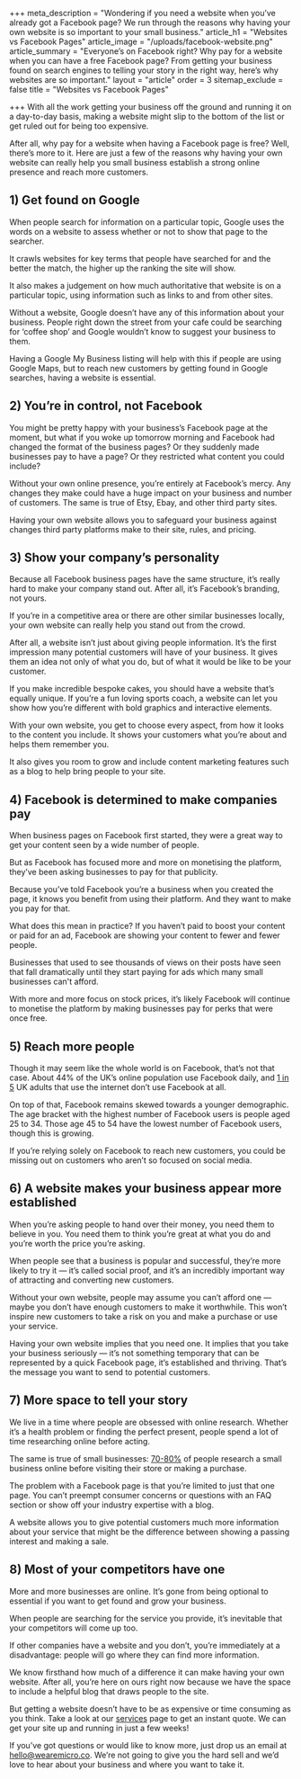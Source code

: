 +++
meta_description = "Wondering if you need a website when you’ve already got a Facebook page? We run through the reasons why having your own website is so important to your small business."
article_h1 = "Websites vs Facebook Pages"
article_image = "/uploads/facebook-website.png"
article_summary = "Everyone’s on Facebook right? Why pay for a website when you can have a free Facebook page? From getting your business found on search engines to telling your story in the right way, here’s why websites are so important."
layout = "article"
order = 3
sitemap_exclude = false
title = "Websites vs Facebook Pages"

+++
With all the work getting your business off the ground and running it on a day-to-day basis, making a website might slip to the bottom of the list or get ruled out for being too expensive.

After all, why pay for a website when having a Facebook page is free? Well, there’s more to it. Here are just a few of the reasons why having your own website can really help you small business establish a strong online presence and reach more customers.

## **1) Get found on Google**

When people search for information on a particular topic, Google uses the words on a website to assess whether or not to show that page to the searcher.

It crawls websites for key terms that people have searched for and the better the match, the higher up the ranking the site will show.

It also makes a judgement on how much authoritative that website is on a particular topic, using information such as links to and from other sites. 

Without a website, Google doesn’t have any of this information about your business. People right down the street from your cafe could be searching for ‘coffee shop’ and Google wouldn’t know to suggest your business to them.

Having a Google My Business listing will help with this if people are using Google Maps, but to reach new customers by getting found in Google searches, having a website is essential.

## **2) You’re in control, not Facebook**

You might be pretty happy with your business’s Facebook page at the moment, but what if you woke up tomorrow morning and Facebook had changed the format of the business pages? Or they suddenly made businesses pay to have a page? Or they restricted what content you could include?

Without your own online presence, you’re entirely at Facebook’s mercy. Any changes they make could have a huge impact on your business and number of customers. The same is true of Etsy, Ebay, and other third party sites.

Having your own website allows you to safeguard your business against changes third party platforms make to their site, rules, and pricing.

## **3) Show your company’s personality** 

Because all Facebook business pages have the same structure, it’s really hard to make your company stand out. After all, it’s Facebook’s branding, not yours.

If you’re in a competitive area or there are other similar businesses locally, your own website can really help you stand out from the crowd.

After all, a website isn’t just about giving people information. It’s the first impression many potential customers will have of your business. It gives them an idea not only of what you do, but of what it would be like to be your customer.

If you make incredible bespoke cakes, you should have a website that’s equally unique. If you’re a fun loving sports coach, a website can let you show how you’re different with bold graphics and interactive elements.

With your own website, you get to choose every aspect, from how it looks to the content you include. It shows your customers what you’re about and helps them remember you.

It also gives you room to grow and include content marketing features such as a blog to help bring people to your site. 

## **4) Facebook is determined to make companies pay**

When business pages on Facebook first started, they were a great way to get your content seen by a wide number of people.

But as Facebook has focused more and more on monetising the platform, they’ve been asking businesses to pay for that publicity.

Because you’ve told Facebook you’re a business when you created the page, it knows you benefit from using their platform. And they want to make you pay for that.

What does this mean in practice? If you haven’t paid to boost your content or paid for an ad, Facebook are showing your content to fewer and fewer people.

Businesses that used to see thousands of views on their posts have seen that fall dramatically until they start paying for ads which many small businesses can't afford.

With more and more focus on stock prices, it’s likely Facebook will continue to monetise the platform by making businesses pay for perks that were once free.

## **5) Reach more people**

Though it may seem like the whole world is on Facebook, that’s not that case. About 44% of the UK’s online population use Facebook daily, and [1 in 5](https://www.statista.com/statistics/553538/predicted-number-of-facebook-users-in-the-united-kingdom-uk/) UK adults that use the internet don’t use Facebook at all.

On top of that, Facebook remains skewed towards a younger demographic. The age bracket with the highest number of Facebook users is people aged 25 to 34. Those age 45 to 54 have the lowest number of Facebook users, though this is growing. 

If you’re relying solely on Facebook to reach new customers, you could be missing out on customers who aren’t so focused on social media.

## **6) A website makes your business appear more established**

When you’re asking people to hand over their money, you need them to believe in you. You need them to think you’re great at what you do and you’re worth the price you’re asking.

When people see that a business is popular and successful, they’re more likely to try it — it’s called social proof, and it’s an incredibly important way of attracting and converting new customers.

Without your own website, people may assume you can’t afford one — maybe you don’t have enough customers to make it worthwhile. This won’t inspire new customers to take a risk on you and make a purchase or use your service.

Having your own website implies that you need one. It implies that you take your business seriously — it’s not something temporary that can be represented by a quick Facebook page, it’s established and thriving. That’s the message you want to send to potential customers.

## **7) More space to tell your story**

We live in a time where people are obsessed with online research. Whether it’s a health problem or finding the perfect present, people spend a lot of time researching online before acting.

The same is true of small businesses: [70-80%](https://www.bluecorona.com/blog/29-small-business-digital-marketing-statistics) of people research a small business online before visiting their store or making a purchase.

The problem with a Facebook page is that you’re limited to just that one page. You can’t preempt consumer concerns or questions with an FAQ section or show off your industry expertise with a blog.

A website allows you to give potential customers much more information about your service that might be the difference between showing a passing interest and making a sale.

## **8) Most of your competitors have one**

More and more businesses are online. It’s gone from being optional to essential if you want to get found and grow your business.

When people are searching for the service you provide, it’s inevitable that your competitors will come up too.

If other companies have a website and you don’t, you’re immediately at a disadvantage: people will go where they can find more information.

We know firsthand how much of a difference it can make having your own website. After all, you’re here on ours right now because we have the space to include a helpful blog that draws people to the site.

But getting a website doesn’t have to be as expensive or time consuming as you think. Take a look at our [services](/services/) page to get an instant quote. We can get your site up and running in just a few weeks!

If you’ve got questions or would like to know more, just drop us an email at [hello@wearemicro.co](mailto:hello@wearemicro.co). We’re not going to give you the hard sell and we’d love to hear about your business and where you want to take it.